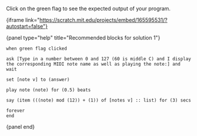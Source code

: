 Click on the green flag to see the expected output of your program.

{iframe link="https://scratch.mit.edu/projects/embed/165595531/?autostart=false"}

{panel type="help" title="Recommended blocks for solution 1"}

```scratch:split:random
when green flag clicked

ask [Type in a number between 0 and 127 (60 is middle C) and I display the corresponding MIDI note name as well as playing the note:] and wait

set [note v] to (answer)

play note (note) for (0.5) beats

say (item (((note) mod (12)) + (1)) of [notes v] :: list) for (3) secs

forever
end
```

{panel end}
